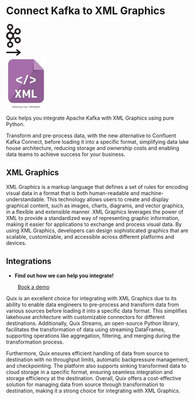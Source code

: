 # Connect Kafka to XML Graphics

<div class="connect-images cards blog-grid-card" markdown>
<div>
<img src="../images/kafka_logo.png" width="40px" />
</div>
<div>
<img src="../images/arrow.svg" width="40px" />
</div>
<div>
<img src="./images/xml-graphics_1.jpg" />
</div>
</div>

Quix helps you integrate Apache Kafka with XML Graphics using pure Python.

Transform and pre-process data, with the new alternative to Confluent Kafka Connect, before loading it into a specific format, simplifying data lake house architecture, reducing storage and ownership costs and enabling data teams to achieve success for your business.

## XML Graphics

XML Graphics is a markup language that defines a set of rules for encoding visual data in a format that is both human-readable and machine-understandable. This technology allows users to create and display graphical content, such as images, charts, diagrams, and vector graphics, in a flexible and extensible manner. XML Graphics leverages the power of XML to provide a standardized way of representing graphic information, making it easier for applications to exchange and process visual data. By using XML Graphics, developers can design sophisticated graphics that are scalable, customizable, and accessible across different platforms and devices.

## Integrations

<div class="grid cards" markdown>

- __Find out how we can help you integrate!__

    <a class="md-button md-button--primary" href="https://quix.io/book-a-demo" target="_blank" style="margin:.5rem;">Book a demo</a>

</div>


Quix is an excellent choice for integrating with XML Graphics due to its ability to enable data engineers to pre-process and transform data from various sources before loading it into a specific data format. This simplifies lakehouse architecture with customizable connectors for different destinations. Additionally, Quix Streams, an open-source Python library, facilitates the transformation of data using streaming DataFrames, supporting operations like aggregation, filtering, and merging during the transformation process. 

Furthermore, Quix ensures efficient handling of data from source to destination with no throughput limits, automatic backpressure management, and checkpointing. The platform also supports sinking transformed data to cloud storage in a specific format, ensuring seamless integration and storage efficiency at the destination. Overall, Quix offers a cost-effective solution for managing data from source through transformation to destination, making it a strong choice for integrating with XML Graphics.

